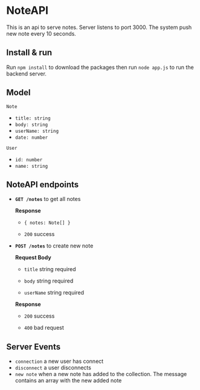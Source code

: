 # NoteAPI

This is an api to serve notes. Server listens to port 3000. The system push new note every 10 seconds.

## Install & run

Run `npm install` to download the packages then run `node app.js` to run the backend server.

## Model

  ```Note```

  * ```title: string```
  * ```body: string```
  * ```userName: string```
  * ```date: number```

  ```User```

  * ```id: number```
  * ```name: string```

## NoteAPI endpoints

* **```GET /notes```** to get all notes

    **Response**

    * ```{ notes: Note[] }```

    * ```200``` success

* **```POST /notes```** to create new note

    **Request Body**

    * ```title``` string required

    * ```body``` string required

    * ```userName``` string required

    **Response**

    * ```200``` success

    * ```400``` bad request

## Server Events

  * ```connection``` a new user has connect
  * ```disconnect``` a user disconnects
  * ```new note``` when a new note has added to the collection. The message contains an array with the new added note
